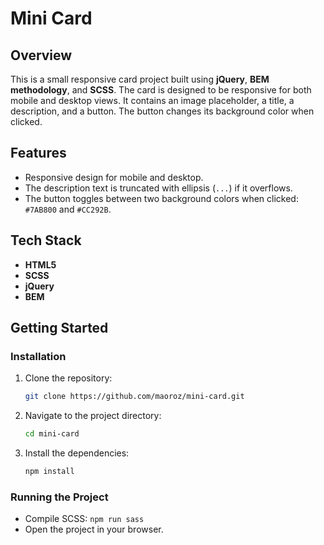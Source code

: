 # Mini Card

## Overview

This is a small responsive card project built using **jQuery**, **BEM methodology**, and **SCSS**. The card is designed to be responsive for both mobile and desktop views. It contains an image placeholder, a title, a description, and a button. The button changes its background color when clicked.

## Features

- Responsive design for mobile and desktop.
- The description text is truncated with ellipsis (`...`) if it overflows.
- The button toggles between two background colors when clicked: `#7AB800` and `#CC292B`.

## Tech Stack

- **HTML5**
- **SCSS**
- **jQuery**
- **BEM**

## Getting Started

### Installation
1. Clone the repository:
    ```sh
    git clone https://github.com/maoroz/mini-card.git
    ```
2. Navigate to the project directory:
    ```sh
    cd mini-card
    ```
3. Install the dependencies:
    ```sh
    npm install
    ```
### Running the Project
- Compile SCSS:
    `npm run sass`
- Open the project in your browser.